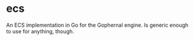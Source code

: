 # ecs
An ECS implementation in Go for the Gophernal engine. Is generic enough to use for anything, though.
